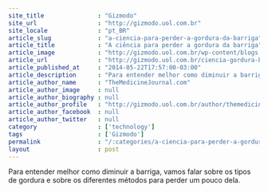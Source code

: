 ```yaml
---
site_title               : "Gizmodo"
site_url                 : "http://gizmodo.uol.com.br"
site_locale              : "pt_BR"
article_slug             : "a-ciencia-para-perder-a-gordura-da-barriga"
article_title            : "A ciência para perder a gordura da barriga"
article_image            : "http://gizmodo.uol.com.br/wp-content/blogs.dir/8/files/2014/05/belly-fat-3.jpg"
article_url              : "http://gizmodo.uol.com.br/ciencia-gordura-barriga/"
article_published_at     : "2014-05-22T17:57:00-03:00"
article_description      : "Para entender melhor como diminuir a barriga, vamos falar sobre os tipos de gordura e sobre os diferentes métodos para perder um pouco dela."
article_author_name      : "TheMedicineJournal.com"
article_author_image     : null
article_author_biography : null
article_author_profile   : "http://gizmodo.uol.com.br/author/themedicinejournal-com/"
article_author_facebook  : null
article_author_twitter   : null
category                 : ['technology']
tags                     : ['Gizmodo']
permalink                : "/:categories/a-ciencia-para-perder-a-gordura-da-barriga/"
layout                   : post
---
```


Para entender melhor como diminuir a barriga, vamos falar sobre os tipos de gordura e sobre os diferentes métodos para perder um pouco dela.
